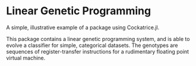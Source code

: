 Linear Genetic Programming
==========================

A simple, illustrative example of a package using Cockatrice.jl.

This package contains a linear genetic programming system, and is able to evolve a classifier for simple, categorical datasets. The genotypes are sequences of register-transfer instructions for a rudimentary floating point virtual machine.

